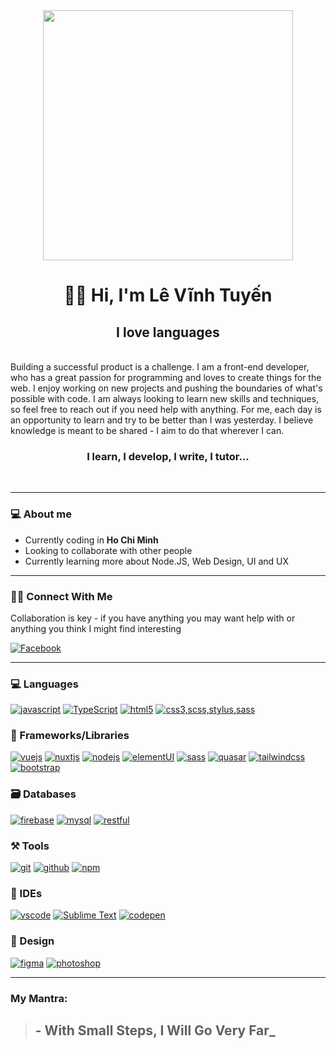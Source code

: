 
<div id="header" align="center">
  <img src="https://media.giphy.com/media/dKc2fBq97S9gIzLX2j/giphy.gif" width="400"/>
</div>
<h1 align="center"> 👋🏾 Hi, I'm Lê Vĩnh Tuyến</h1>

<h2  align="center">I love languages</h2>

<br />
Building a successful product is a challenge. I am a front-end developer, who has a great passion for programming and loves to create things for the web. I enjoy working on new projects and pushing the boundaries of what's possible with code. I am always looking to learn new skills and techniques, so feel free to reach out if you need help with anything.
For me, each day is an opportunity to learn and try to be better than I was yesterday.
I believe knowledge is meant to be shared - I aim to do that wherever I can.
<br/>
<h3 align='center'> I learn, I develop, I write, I tutor...</h3>

<br/>

---

### 💻 About me

- Currently coding in **Ho Chi Minh**
- Looking to collaborate with other people
- Currently learning more about Node.JS, Web Design, UI and UX

---

### 🤝🏾 Connect With Me

Collaboration is key - if you have anything you may want help with or anything you think I might find interesting

[![Facebook](https://img.shields.io/badge/Facebook-1DA1F2?style=for-the-badge&logo=facebook&logoColor=white)](https://www.facebook.com/profile.php?id=100007906847424)

---

### 💻 Languages

[![javascript](https://img.shields.io/badge/JavaScript-323330?style=for-the-badge&logo=javascript&logoColor=F7DF1E)](https://levinhtuyen.github.io/profile_nuxt/)
[![TypeScript](https://img.shields.io/badge/TypeScript-007ACC?style=for-the-badge&logo=typescript&logoColor=white)](https://levinhtuyen.github.io/profile_nuxt/)
[![html5](https://img.shields.io/badge/HTML5-E34F26?style=for-the-badge&logo=html5&logoColor=white)](https://levinhtuyen.github.io/profile_nuxt/)
[![css3,scss,stylus,sass](https://img.shields.io/badge/CSS3-1572B6?style=for-the-badge&logo=css3&logoColor=white)](https://levinhtuyen.github.io/profile_nuxt/)

### 🧩 Frameworks/Libraries

[![vuejs](https://img.shields.io/badge/Vue.js-20232A?style=for-the-badge&logo=vue&logoColor=61DAFB)](https://levinhtuyen.github.io/profile_nuxt/)
[![nuxtjs](https://img.shields.io/badge/Nuxt.js-000?style=for-the-badge&logo=nuxt.js&logoColor=white)](https://levinhtuyen.github.io/profile_nuxt/)
[![nodejs](https://img.shields.io/badge/Node.js-339933?style=for-the-badge&logo=nodedotjs&logoColor=white)](https://levinhtuyen.github.io/profile_nuxt/)
[![elementUI](https://img.shields.io/badge/element%20UI-092C1E?style=for-the-badge&logo=elemetui&logoColor=white)](https://levinhtuyen.github.io/profile_nuxt/)
[![sass](https://img.shields.io/badge/Sass-CC6699?style=for-the-badge&logo=sass&logoColor=white)](https://levinhtuyen.github.io/profile_nuxt/)
[![quasar](https://img.shields.io/badge/Quasar%20UI-28B5AA?style=for-the-badge&logo=quasar&logoColor=white)](https://levinhtuyen.github.io/profile_nuxt/)
[![tailwindcss](https://img.shields.io/badge/TailwindCss-35B3EB?style=for-the-badge&logo=tailwindcss&logoColor=white)](https://levinhtuyen.github.io/profile_nuxt/)
[![bootstrap](https://img.shields.io/badge/Bootstrap-563D7C?style=for-the-badge&logo=bootstrap&logoColor=white)](https://levinhtuyen.github.io/profile_nuxt/)

### 🗃️ Databases

[![firebase](https://img.shields.io/badge/firebase-ffca28?style=for-the-badge&logo=firebase&logoColor=black)](https://levinhtuyen.github.io/profile_nuxt/)
[![mysql](https://img.shields.io/badge/MySQL-005C84?style=for-the-badge&logo=mysql&logoColor=white)](https://levinhtuyen.github.io/profile_nuxt/)
[![restful](https://img.shields.io/badge/RESTful-005C84?style=for-the-badge&logo=RESTful&logoColor=white)](https://levinhtuyen.github.io/profile_nuxt/)

### ⚒️ Tools

[![git](https://img.shields.io/badge/GIT-E44C30?style=for-the-badge&logo=git&logoColor=white)](https://levinhtuyen.github.io/profile_nuxt/)
[![github](https://img.shields.io/badge/GitHub-100000?style=for-the-badge&logo=github&logoColor=white)](https://levinhtuyen.github.io/profile_nuxt/)
[![npm](https://img.shields.io/badge/npm-CB3837?style=for-the-badge&logo=npm&logoColor=white)](https://levinhtuyen.github.io/profile_nuxt/)

### 🧠 IDEs

[![vscode](https://img.shields.io/badge/Visual_Studio_Code-0078D4?style=for-the-badge&logo=visual%20studio%20code&logoColor=white)](https://levinhtuyen.github.io/profile_nuxt/)
[![Sublime Text](https://img.shields.io/badge/Sublime%20Text-464646.svg?&style=for-the-badge&logo=Sublimetext&logoColor=F28F02)](https://levinhtuyen.github.io/profile_nuxt/)
[![codepen](https://img.shields.io/badge/Codepen-000000.svg?&style=for-the-badge&logo=Codepen&logoColor=white)](https://levinhtuyen.github.io/profile_nuxt/)

### 🎨 Design

[![figma](https://img.shields.io/badge/figma-2c2c33?style=for-the-badge&logo=figma&logoColor=)](https://levinhtuyen.github.io/profile_nuxt/)
[![photoshop](https://img.shields.io/badge/PHOTOSHOP-001630?style=for-the-badge&logo=adobephotoshop&logoColor=00a0f2)](https://levinhtuyen.github.io/profile_nuxt/)

---

### My Mantra:

> ## - With Small Steps, I Will Go Very Far_
<!-- <h2 align="center">I LIKE TO HAVE FUN!!!😄</h2> -->

<!--
**Psypher1/Psypher1** is a ✨ _special_ ✨ repository because its `README.md` (this file) appears on your GitHub profile.
Here are some ideas to get you started:
- 🔭 I’m currently working on ...
- 🌱 I’m currently learning ...
- 👯 I’m looking to collaborate on ...
- 🤔 I’m looking for help with ...
- 💬 Ask me about ...
- 📫 How to reach me: ...
- 😄 Pronouns: ...
- ⚡ Fun fact: ...
-->

